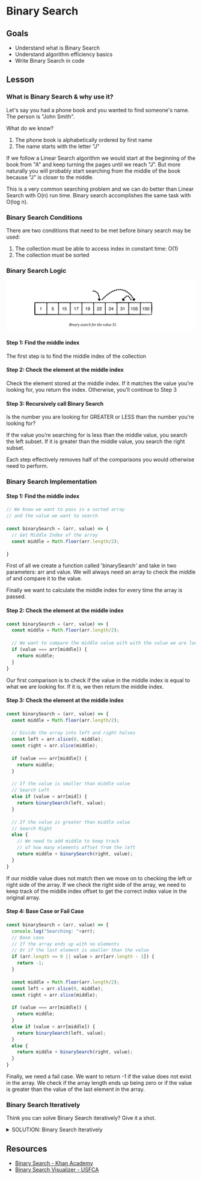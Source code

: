 # Binary Search

## Goals
* Understand what is Binary Search
* Understand algorithm efficiency basics
* Write Binary Search in code

## Lesson

### What is Binary Search & why use it?

Let's say you had a phone book and you wanted to find someone's name. The person is "John Smith".

What do we know?
1. The phone book is alphabetically ordered by first name
2. The name starts with the letter "J"

If we follow a Linear Search algorithm we would start at the beginning of the book from "A" and keep turning the pages until we reach "J". But more naturally you will probably start searching from the middle of the book because "J" is closer to the middle.

This is a very common searching problem and we can do better than Linear Search with O(n) run time. Binary search accomplishes the same task with O(log n).

### Binary Search Conditions

There are two conditions that need to be met before binary search may be used:

1. The collection must be able to access index  in constant time: O(1)
2. The collection must be sorted

### Binary Search Logic

![binary search on array visualization](../assets/search-31.png)

#### Step 1: Find the middle index
The first step is to find the middle index of the collection

#### Step 2: Check the element at the middle index
Check the element stored at the middle index. If it matches the value you’re looking for, you return the index. Otherwise, you’ll continue to Step 3

#### Step 3: Recursively call Binary Search
Is the number you are looking for GREATER or LESS than the number you're looking for?

If the value you’re searching for is less than the middle value, you search the left subset. If it is greater than the middle value, you search the right subset.

Each step effectively removes half of the comparisons you would otherwise need to perform.

### Binary Search Implementation

#### Step 1: Find the middle index

```javascript
// We know we want to pass in a sorted array
// and the value we want to search

const binarySearch = (arr, value) => {
  // Get Middle Index of the array
  const middle = Math.floor(arr.length/2);

}
```

First of all we create a function called 'binarySearch' and take in two parameters: arr and value. We will always need an array to check the middle of and compare it to the value. 

Finally we want to calculate the middle index for every time the array is passed.

#### Step 2: Check the element at the middle index

```javascript
const binarySearch = (arr, value) => {
  const middle = Math.floor(arr.length/2);

  // We want to compare the middle value with with the value we are looking for
  if (value === arr[middle]) {
    return middle;
  }
}
```

Our first comparison is to check if the value in the middle index is equal to what we are looking for. If it is, we then return the middle index.

#### Step 3: Check the element at the middle index

```javascript
const binarySearch = (arr, value) => {
  const middle = Math.floor(arr.length/2);

  // Divide the array into left and right halves
  const left = arr.slice(0, middle);
  const right = arr.slice(middle);

  if (value === arr[middle]) {
    return middle;
  }

  // If the value is smaller than middle value
  // Search Left
  else if (value < arr[mid]) {
    return binarySearch(left, value);
  }

  // If the value is greater than middle value
  // Search Right
  else {
    // We need to add middle to keep track
    // of how many elements offset from the left
    return middle + binarySearch(right, value);
  }
}
```

If our middle value does not match then we move on to checking the left or right side of the array. If we check the right side of the array, we need to keep track of the middle index offset to get the correct index value in the original array.

#### Step 4: Base Case or Fail Case

```javascript
const binarySearch = (arr, value) => {
  console.log("Searching: "+arr);
  // Base case
  // If the array ends up with no elements
  // Or if the last element is smaller than the value 
  if (arr.length <= 0 || value > arr[arr.length - 1]) {
    return -1;
  }

  const middle = Math.floor(arr.length/2);
  const left = arr.slice(0, middle);
  const right = arr.slice(middle);

  if (value === arr[middle]) {
    return middle;
  }
  else if (value < arr[middle]) {
    return binarySearch(left, value);
  }
  else {
    return middle + binarySearch(right, value);
  }
}
```

Finally, we need a fail case. We want to return -1 if the value does not exist in the array. We check if the array length ends up being zero or if the value is greater than the value of the last element in the array. 

### Binary Search Iteratively

Think you can solve Binary Search iteratively? Give it a shot.

<details>
<summary>SOLUTION: Binary Search Iteratively</summary>

```javascript
function binarySearch (list, value) {
  // initial values for start, middle and end
  let start = 0;
  let stop = list.length - 1;
  let middle = Math.floor((start + stop) / 2);

  // While the middle is not what we're looking for and the list does not have a single item
  while (list[middle] !== value && start < stop) {
    if (value < list[middle]) {
      stop = middle - 1;
    } else {
      start = middle + 1;
    }

    // recalculate middle on every iteration
    middle = Math.floor((start + stop) / 2);
  }

  // if the current middle item is what we're looking for return it's index, else return -1
  return (list[middle] !== value) ? -1 : middle;
}
```
</details>

## Resources
* [Binary Search - Khan Academy](https://www.khanacademy.org/computing/computer-science/algorithms/binary-search/a/binary-search)
* [Binary Search Visualizer - USFCA](https://www.cs.usfca.edu/~galles/visualization/Search.html)

